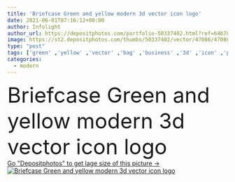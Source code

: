 ```yaml
---
title: 'Briefcase Green and yellow modern 3d vector icon logo'
date: 2021-06-01T07:16:12+00:00
author: Infolight
author_url: https://depositphotos.com/portfolio-50337402.html?ref=64678756
image: https://st2.depositphotos.com/thumbs/50337402/vector/47086/470868266/api_thumb_450.jpg?forcejpeg=true
type: "post"
tags: ['green' ,'yellow' ,'vector' ,'bag' ,'business' ,'3d' ,'icon' ,'professional' ,'work' ,'job' ,'businessman' ,'logo' ,'suitcase' ,'portfolio' ,'briefcase' ,'miscellaneous' ,'eps' ,'premium' ,'business and finance' ]
categories: 
  - modern
---
```

<div aling="center">
            <font size="60"> Briefcase Green and yellow modern 3d vector icon logo</font>   
</div>
<div>
    <a href='https://st2.depositphotos.com/thumbs/50337402/vector/47086/470868266/api_thumb_450.jpg?forcejpeg=true?ref=64678756' target=_blank > Go "Depositphotos" to get lage size of this picture ->
        <img href='https://st2.depositphotos.com/thumbs/50337402/vector/47086/470868266/api_thumb_450.jpg?forcejpeg=true?ref=64678756' src='https://st2.depositphotos.com/50337402/47086/v/950/depositphotos_470868266-stock-illustration-briefcase-green-yellow-modern-vector.jpg?forcejpeg=true' alt='Briefcase Green and yellow modern 3d vector icon logo' >
    </a>
</div>
